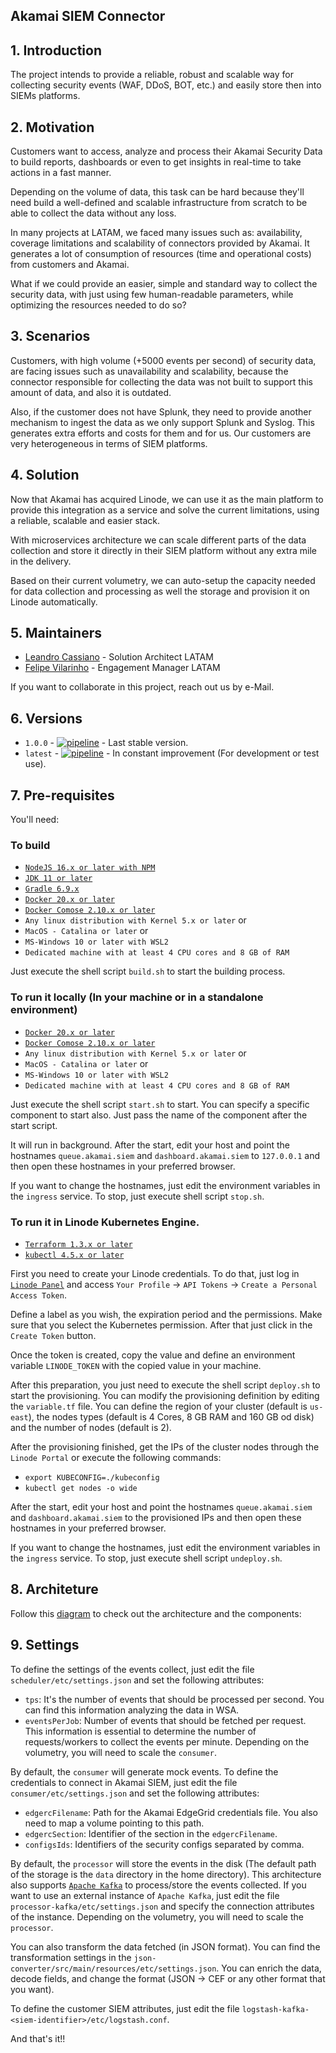 ## Akamai SIEM Connector

## 1. Introduction

The project intends to provide a reliable, robust and scalable way for collecting security events (WAF, DDoS, BOT, etc.) 
and easily store then into SIEMs platforms.

## 2. Motivation

Customers want to access, analyze and process their Akamai Security Data to build reports, dashboards or even to get 
insights in real-time to take actions in a fast manner.

Depending on the volume of data, this task can be hard because they'll need build a well-defined and scalable 
infrastructure from scratch to be able to collect the data without any loss.

In many projects at LATAM, we faced many issues such as: availability, coverage limitations and scalability of 
connectors provided by Akamai. It generates a lot of consumption of resources (time and operational costs) from 
customers and Akamai.

What if we could provide an easier, simple and standard way to collect the security data, with just using few 
human-readable parameters, while optimizing the resources needed to do so?

## 3. Scenarios
Customers, with high volume (+5000 events per second) of security data, are facing issues such as unavailability and 
scalability, because the connector responsible for collecting the data was not built to support this amount of data, and
also it is outdated.

Also, if the customer does not have Splunk, they need to provide another mechanism to ingest the data as we only support
Splunk and Syslog. This generates extra efforts and costs for them and for us. Our customers are very heterogeneous in 
terms of SIEM platforms.

## 4. Solution
Now that Akamai has acquired Linode, we can use it as the main platform to provide this integration as a service and 
solve the current limitations, using a reliable, scalable and easier stack.

With microservices architecture we can scale different parts of the data collection and store it directly in their SIEM 
platform without any extra mile in the delivery.

Based on their current volumetry, we can auto-setup the capacity needed for data collection and processing as well the 
storage and provision it on Linode automatically.

## 5. Maintainers

- [Leandro Cassiano](https://contacts.akamai.com/lcassian) - Solution Architect LATAM
- [Felipe Vilarinho](https://contacts.akamai.com/fvilarin) - Engagement Manager LATAM

If you want to collaborate in this project, reach out us by e-Mail.

## 6. Versions

- `1.0.0` - [![pipeline](https://github.com/lcassiano/akamai-siem-connector/actions/workflows/pipeline.yml/badge.svg?branch=1.0.0)](https://github.com/lcassiano/akamai-siem-connector/actions/workflows/pipeline.yml) - Last stable version.
- `latest` - [![pipeline](https://github.com/lcassiano/akamai-siem-connector/actions/workflows/pipeline.yml/badge.svg?branch=main)](https://github.com/lcassiano/akamai-siem-connector/actions/workflows/pipeline.yml) - In constant improvement (For development or test use).

## 7. Pre-requisites

You'll need:

### To build

- [`NodeJS 16.x or later with NPM`](https://nodejs.org)
- [`JDK 11 or later`](https://www.oracle.com/java/technologies/downloads)
- [`Gradle 6.9.x`](https://www.gradle.org)
- [`Docker 20.x or later`](https://docker.com)
- [`Docker Comose 2.10.x or later`](https://docs.docker.com/compose/install/)
- `Any linux distribution with Kernel 5.x or later` or 
- `MacOS - Catalina or later` or 
- `MS-Windows 10 or later with WSL2`
- `Dedicated machine with at least 4 CPU cores and 8 GB of RAM`

Just execute the shell script `build.sh` to start the building process.

### To run it locally (In your machine or in a standalone environment)

- [`Docker 20.x or later`](https://docker.com)
- [`Docker Comose 2.10.x or later`](https://docs.docker.com/compose/install/)
- `Any linux distribution with Kernel 5.x or later` or
- `MacOS - Catalina or later` or
- `MS-Windows 10 or later with WSL2`
- `Dedicated machine with at least 4 CPU cores and 8 GB of RAM`

Just execute the shell script `start.sh` to start. You can specify a specific component to start also. Just pass the 
name of the component after the start script. 

It will run in background. After the start, edit your host and point the 
hostnames `queue.akamai.siem` and `dashboard.akamai.siem` to `127.0.0.1` and then open these hostnames in your preferred
browser. 

If you want to change the hostnames, just edit the environment variables in the `ingress` service.
To stop, just execute shell script `stop.sh`.

### To run it in Linode Kubernetes Engine.

- [`Terraform 1.3.x or later`](https://www.terraform.io)
- [`kubectl 4.5.x or later`](https://kubernetes.io/docs/tasks/tools/)

First you need to create your Linode credentials. To do that, just log in [`Linode Panel`](https://cloud.linode.com)
and access `Your Profile` -> `API Tokens` -> `Create a Personal Access Token`.

Define a label as you wish, the expiration period and the permissions. Make sure that you select the Kubernetes
permission. After that just click in the `Create Token` button.

Once the token is created, copy the value and define an environment variable `LINODE_TOKEN` with the copied value in 
your machine.

After this preparation, you just need to execute the shell script `deploy.sh` to start the provisioning. You can modify
the provisioning definition by editing the `variable.tf` file. You can define the region of your cluster
(default is `us-east`), the nodes types (default is 4 Cores, 8 GB RAM and 160 GB od disk) and the number of nodes
(default is 2).

After the provisioning finished, get the IPs of the cluster nodes through the `Linode Portal` or execute the following
commands:
- `export KUBECONFIG=./kubeconfig`
- `kubectl get nodes -o wide`

After the start, edit your host and point the hostnames `queue.akamai.siem` and `dashboard.akamai.siem` to the 
provisioned IPs and then open these hostnames in your preferred browser.

If you want to change the hostnames, just edit the environment variables in the `ingress` service.
To stop, just execute shell script `undeploy.sh`.

## 8. Architeture

Follow this [diagram](https://viewer.diagrams.net/?tags=%7B%7D&target=blank&highlight=FFFFFF&edit=_blank&layers=1&nav=1&title=Akamai%20SIEM%20Connector%20Architecture.drawio#R7V1Zd6O4Ev41fkwfdtuPWbtzJ30n05k%2BvbzcI4NsM8HIDXJiz6%2B%2FEkg2ULJDYrY07j4nAbEE9FWVqr4qiYF5uVh%2FjNBy%2Fpl4OBgYmrcemFcDw9Atw2G%2FeMsmbRlZZtowi3xPnLRrePD%2FxaJRE60r38Nx7kRKSED9Zb7RJWGIXZprQ1FEnvOnTUmQ%2F6tLNMOg4cFFAWz95nt0Lt7CGO7aP2F%2FNpd%2FWXfG6ZEFkieLN4nnyCPPmSbzemBeRoTQdGuxvsQB7zzZL%2Bl1N3uObh8swiEtc8Hfvvdzcqctbi6jT1%2FPvvxYG1%2BuznQ7vc0TClbijam7HPBbOQG77cUkYlszviV72LhhW%2FFqgcVr0Y3sK4rX%2FMQ5XQSsQWebKPBnIdt22TPiiDU84Yj6rHfPxYGF73n88osIx%2F6%2FaJLcSmP7S%2BKHNMHOvhjYV%2FxeK0riVD74rWMakUd8SQLC7nsVkpDfZeoHQbGJhFSIlc6vg90mepI%2FGl5nmkQ3fsRkgWm0YaeIo5Yhek3ItOMIiJ93EqJLAZ5npMMSbUgI5Wx76x1ubENAp4bxE3oa%2Fzx7%2BGtDsfnr5%2FPnP4zH2zMdoHj%2BiBbIZ20Pt9ef2a%2Fz%2B1v28zr0ko4F0EVkFXrYE337PPcpflgilx99ZoqdRzXbpVah1weG6SE8mroAInbEcUd4Mq0GBGM4zoMAMTA1BQZObRhoAIT%2FkEnMWv5a4RXUFmYPlnzT3QQ%2B6%2FvIfLnjJylKd5NtA3IfZwl2f64ou81WOQQ6tkIBimjZeORZKrRGxsR0nGrQcvJgqdByFGAN6wJLDksZsABA2GMjgdglEZ2TGQlRcL1rvdhpDTdZu3PuCFkKJP7BlG5E93MLlgc0piii53yY4oIQoDj2Xdl84wfytL0AxGQVufiQUIr3ZDecYXroRDGg8Zc%2BCGiEA0T9p%2FzwWDk%2B0ktoFg689un3zPYPfqsPtti7Wos7JzsbuROy9%2F2e3clcxXd3lyV78roc9GKsyuKuNYO7abeFu9ofgSNZG4JQHOG6o6em1S28jBNeHcXr4HNn8LpMvfmoXp%2BwES%2FDLLoZQ%2BODDRwN3VC5hXZdnsaolZFMjkrbnXKjUrJ3jyOfvTwP2OBQVYs2Dct6KVq3tGm4T5v4y8z5z3%2FSECB259hbBQxSzkFECWERBEk4vScsWEbExXFcIijYEwO84PdPbf5fnJdpT%2F8po7fkXzWaqo%2BKmlpWT2sL38YASzciYYEKySDl%2FFpx6ibpv7M04DpnJ%2Bj6cp30kTwu%2BZMYR0%2B%2B21%2FWRDedHOSW5gDIVTFgbaSJAbmvxS9Kq0O87zyZrueV3NSgkg%2BbRNyEFE3liIcqo94XxE3tZcQb1XFzBBBvwx2r3YMyjbIeVFsOlDp8bJXm2VE7PzJH1DRP4xFmeUSdTvnE8rmzuYgV84VDbt0oTmwBMwWGxiH9yJOAhhb4kwiJv90%2FX7iYydCHinRSo76wNeyOWmoH1bKkGu5I2l0E%2FCN7bE84fIT6Wm0ZZHHpfZrnk0JmF3yxrUDJW6QPer%2FNDmblZ%2FsYR5gFC5iFG0xdbgjwE%2BYOjaFNUJwEyEnURf0kiibTaYxpspGNqXtqKiy7c6bCbtNUNJGoeZkSqzx7I5MyL7PLHRv7YUR9GeF01BdEGEOS9YlQUqnQggtLlF9ag17qt211jRYzYcLgWiBUScR8qo0whkbHiiMsOFafaJIqaRJr1DGaxIJaXi3iy9Uk8ON5bxF3nK4hDomxOaVLOPD2BSGjoJO6Ba2wrUDIrA0hmJDqN0IghG0boaEOsOgoe7mP%2F9hFO%2BrYp4hivWGPBO%2FFsEdGwR0Je2yYVrpPwxSe6S9IyPuvqjGdEdC7Zmtq7HbSBm8kEZUEwkHNqiOfYJfNJ3SMU7C7UandXbyk9ekKXjD%2FU7omSpA7fjgDEPeT%2FzFb53ftBriAXhfJgMhwPAaQN1okY8OixhP7Uyv7o0C8Li5AWYVhdmKEPWKoHJccKp2ODZUwwr%2BXmRF2Rz6nmUsV%2F9Ohl%2BBBot0o2utESTEmsVofKB0YBJ6zPk%2Bg%2BgNNH9Errae1x3pe8F6FYWUbGZP2ItJCxYytQl81%2BXdcG%2FrjNkzmlgoavCEN%2FsqZIY0HQE7ZSSGSjuiIVXeg%2F%2FQgIp3fgQ0qztxolA1Sui9GO9VqdbFBoLq0cp5VIvbepls5MGelLC9JfmznV%2FXbUbKdD%2FnFSlSUwshu0FEaQoIIxZvQZQ4OWvAuDyfxMnV4qog2I%2FxrheP%2BRpvF6mLDVM2JbTT3PIQBp5SAE%2BIVqLxeRLxcPVF9eEMO8aTxdS5PVYiNTb0x%2FNWzfGBo3IbHVucUHuV7K6YAKM9rLX5Ru9O9qmqo1Ns%2BSgqk1e6IGECbfUdmrFcURXzvL4gt0ocjrSx9WFcQC6ngtk1k1STPIdPXYeb%2B0GMfyHFvJzWJ8DLJcmdofA%2FA2494tKh5w9KaV5t3Ai3dy0ug9r2euehj2ooYQ8nA1%2BdkwjqhU5DRnAAMS05aqS%2BJbZ3c1irdVumOvui3mt0amhXrOD0o8%2BZF4%2B6H21PEmslJTdqFP7tCFPFeZI8%2FJdHiNHIn%2B%2BPWR27pI59Mfismf%2BQY7Zp8A7rhp1lrlSKu5QA3DZjqbXaMhwoPsOF2dVn%2B3bdfjhCQDLIfZ1Dmvwv5lPEYdoqt8nzBihvVdUsJfvUojgZ252F4Xhaw9joLLlHw2XcjEpMpNxwPfJ2ikH%2FDZM8Y3%2FKM9Ol0arjKbyt4zsSx1UP9sWBtl%2FOzcpKvQ8EfKaAcGTUhCetspNnnnXiU4b8OUMzMd4xRxJeoKboTqWf45xKH2zOC9PKb9E%2Bnd%2BmqEL2JY61IiAytUzKkWAP0%2FNsDNwSmhNkliyWLW%2FjwcMJTgeeoW4Aq1itZowlG%2B8O2Hpt0UzO7hR4M3r%2FgBUkqvB42cUD2TwzrsQ6a427poGIZqIRRv%2Bn3%2BgWWkfefxg6sy1DN9Kpi%2FQI1Tt1YHLfquowWkoni0sKai8Y4Hyo6eiF7nJKwVay5qE7hw3C5OCVFk9NJtK%2B3APv3l9cvBuf2qCxHWVde32onLfHG4vTmS6RMqLMHZbkjWYZ2lr3sLjytfT3u4GNnDN8ViucTgiIP%2Bh%2Fv38y1X77UzorRzeuD4rNfByWwKwpRYhEVGUghl3KZPZ4jfv1SCEWpNoFUW03mF09r5BXJHrNQ9KHDmSR1rcCmRui0Rt5hhMZtI6RYG63fCBU%2FiqSyco0ipFi4AIBTd1LV0fNpAcdWODSSLsnlCatYBFktuDB4Bt3yZs9RLUuH4XlVUrXpztJf01na6zurik%2FMH9u90sTqOVE1oIFVed715bMVH9ZYBQF%2F4AUK0YxXmhdL3Sb86PkjWiD%2Fd7HDFYFr5cFVjJ7NVjWXWf2wUsWqLI1xtGIpqLtmFQvWF9xyctdFvFB0grMKppgrkNOxNJMMT7pcxZSovr180sKcNwC1UFeIgl2bKJRIlFSphdWlhI%2FWQl0xsaNZNYQhXrnxTerWbxNq1DTEGQpXu64x7u5ewzdfv5nfNv%2FzvtO%2Frz%2Fd%2Fndz1m6G5JXLYKXPWqD1XiQTle9dNl2ZakAD1OGhp8xPdUykDY5arTDpiugToLFXGYoL7lrOULE6Sm1curLH91RPvAcjVgEiZoEfcRQ%2BuIoFroIfUcIBPfA%2BwWEVahhsRaqpIjjYbkR4Ge722EdmNOafiYf5Gf8H) to check out the architecture and the components:

## 9. Settings

To define the settings of the events collect, just edit the file `scheduler/etc/settings.json` and set the 
following attributes:

- `tps`: It's the number of events that should be processed per second. You can find this information analyzing the data
in WSA.
- `eventsPerJob`: Number of events that should be fetched per request. This information is essential to determine the
number of requests/workers to collect the events per minute. Depending on the volumetry, you will need to scale the 
`consumer`.

By default, the `consumer` will generate mock events. To define the credentials to connect in Akamai SIEM, just edit the
file `consumer/etc/settings.json` and set the following attributes:

- `edgercFilename`: Path for the Akamai EdgeGrid credentials file. You also need to map a volume pointing to this path.
- `edgercSection`: Identifier of the section in the `edgercFilename`.
- `configsIds`: Identifiers of the security configs separated by comma.

By default, the `processor` will store the events in the disk (The default path of the storage is the `data` directory
in the home directory). This architecture also supports [`Apache Kafka`](https://kafka.apache.org) to process/store the 
events collected. If you want to use an external instance of `Apache Kafka`, just edit the file 
`processor-kafka/etc/settings.json` and specify the connection attributes of the instance. 
Depending on the volumetry, you will need to scale the `processor`.

You can also transform the data fetched (in JSON format). You can find the transformation settings in the 
`json-converter/src/main/resources/etc/settings.json`. You can enrich the data, decode fields, and change the format 
(JSON -> CEF or any other format that you want).

To define the customer SIEM attributes, just edit the file `logstash-kafka-<siem-identifier>/etc/logstash.conf`.

And that's it!!